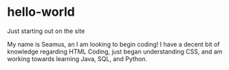 # hello-world
Just starting out on the site

My name is Seamus, an I am looking to begin coding! I have a decent bit of knowledge regarding HTML Coding, just began understanding CSS, and am working towards learning Java, SQL, and Python. 
